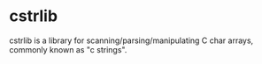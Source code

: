 cstrlib
=======

cstrlib is a library for scanning/parsing/manipulating C char arrays, commonly known as "c strings".
